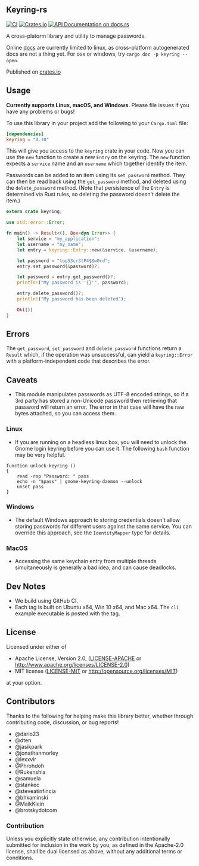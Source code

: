 ## Keyring-rs
[![CI](https://github.com/hwchen/keyring-rs/workflows/ci/badge.svg)](https://github.com/hwchen/keyring-rs/actions?query=workflow%3Aci)
[![Crates.io](https://img.shields.io/crates/v/keyring.svg?style=flat-square)](https://crates.io/crates/keyring)
[![API Documentation on docs.rs](https://docs.rs/keyring/badge.svg)](https://docs.rs/keyring)

A cross-platorm library and utility to manage passwords.

Online [docs](https://docs.rs/keyring) are currently limited to linux, as cross-platform autogenerated docs are not a thing yet. For osx or windows, try `cargo doc -p keyring --open`.

Published on [crates.io](https://crates.io/crates/keyring)

## Usage

__Currently supports Linux, macOS, and Windows.__ Please file issues if you have any problems or bugs!

To use this library in your project add the following to your `Cargo.toml` file:

```toml
[dependencies]
keyring = "0.10"
```

This will give you access to the `keyring` crate in your code. Now you can use
the `new` function to create a new `Entry` on the keyring. The `new`
function expects a `service` name and an `username` which together identify
the item.

Passwords can be added to an item using its `set_password` method.  They can then be read back using the `get_password` method, and deleted using the `delete_password` method.  (Note that persistence of the `Entry` is determined via Rust rules, so deleting the password doesn't delete the item.)

```rust
extern crate keyring;

use std::error::Error;

fn main() -> Result<(), Box<dyn Error>> {
    let service = "my_application";
    let username = "my_name";
    let entry = keyring::Entry::new(&service, &username);

    let password = "topS3cr3tP4$$w0rd";
    entry.set_password(&password)?;

    let password = entry.get_password()?;
    println!("My password is '{}'", password);

    entry.delete_password()?;
    println!("My password has been deleted");

    Ok(())
}
```

## Errors

The `get_password`, `set_password` and `delete_password` functions return a `Result` which, if the operation was unsuccessful, can yield a `keyring::Error` with a platform-independent code that describes the error.

## Caveats

* This module manipulates passwords as UTF-8 encoded strings, so if a 3rd party has stored a non-Unicode password then retrieving that password will return an error.  The error in that case will have the raw bytes attached, so you can access them.

### Linux

* If you are running on a headless linux box, you will need to unlock the Gnome login keyring before you can use it.  The following `bash` function may be very helpful.
```shell
function unlock-keyring ()
{
	read -rsp "Password: " pass
	echo -n "$pass" | gnome-keyring-daemon --unlock
	unset pass
}
```

### Windows

* The default Windows approach to storing credentials doesn't allow storing passwords for different users against the same service.  You can override this approach, see the `IdentityMapper` type for details.

### MacOS

* Accessing the same keychain entry from multiple threads simultaneously is generally a bad idea, and can cause deadlocks.

## Dev Notes

* We build using GitHub CI.
* Each tag is built on Ubuntu x64, Win 10 x64, and Mac x64.  The `cli` example executable is posted with the tag.

## License

Licensed under either of

* Apache License, Version 2.0, ([LICENSE-APACHE](LICENSE-APACHE) or http://www.apache.org/licenses/LICENSE-2.0)
* MIT license ([LICENSE-MIT](LICENSE-MIT) or http://opensource.org/licenses/MIT)

at your option.

## Contributors
Thanks to the following for helping make this library better, whether through contributing code, discussion, or bug reports!

- @dario23
- @dten
- @jasikpark
- @jonathanmorley
- @lexxvir
- @Phrohdoh
- @Rukenshia
- @samuela
- @stankec
- @steveatinfincia
- @bhkaminski
- @MaikKlein
- @brotskydotcom

### Contribution

Unless you explicitly state otherwise, any contribution intentionally submitted for inclusion in the work by you, as defined in the Apache-2.0 license, shall be dual licensed as above, without any additional terms or conditions.

